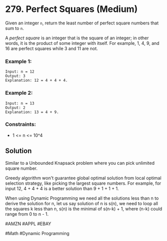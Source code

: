 # 279. Perfect Squares (Medium)

Given an integer `n`, return the least number of perfect square numbers that sum to `n`.

A _perfect square_ is an integer that is the square of an integer; in other words, it is the product of some integer with itself. For example, 1, 4, 9, and 16 are perfect squares while 3 and 11 are not.

### Example 1:

```
Input: n = 12
Output: 3
Explanation: 12 = 4 + 4 + 4.
```

### Example 2:

```
Input: n = 13
Output: 2
Explanation: 13 = 4 + 9.
```

### Constraints:

- 1 <= n <= 10^4

## Solution

Similar to a Unbounded Knapsack problem where you can pick unlimited square number.

Greedy algorithm won't guarantee global optimal solution from local optimal selection strategy, like picking the largest square numbers. For example, for input 12, 4 + 4 + 4 is a better solution than 9 + 1 + 1 + 1.

When using Dynamic Programming we need all the solutions less than n to derive the solution for n, let us say solution of n is s(n), we need to loop all the squares k less than n, s(n) is the minimal of s(n-k) + 1, where (n-k) could range from 0 to n - 1.

#AMZN #APPL #EBAY

#Math #Dynamic Programming
